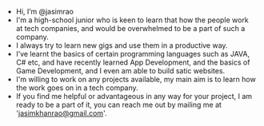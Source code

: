 - Hi, I’m @jasimrao
- I'm a high-school junior who is keen to learn that how the people work at tech companies, and would be overwhelmed to be a part of such a company.
- I always try to learn new gigs and use them in a productive way.
- I’ve learnt the basics of certain programming languages such as JAVA, C# etc, and have recently learned App Development, and the basics of Game Development, and I even am able to build satic websites. 
- I'm willing to work on any projects available, my main aim is to learn how the work goes on in a tech company.
- If you find me helpful or advantageous in any way for your project, I am ready to be a part of it, you can reach me out by mailing me at 'jasimkhanrao@gmail.com'.

<!---
jasimrao/jasimrao is a ✨ special ✨ repository because its `README.md` (this file) appears on your GitHub profile.
You can click the Preview link to take a look at your changes.
--->
